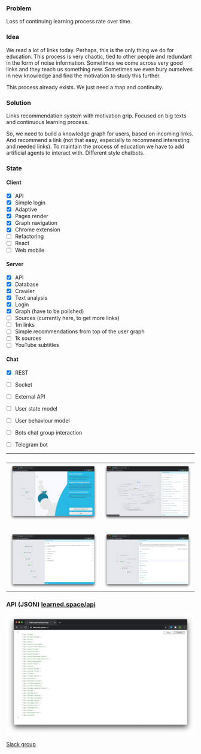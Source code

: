 ### Problem

Loss of сontinuing learning process rate over time.

### Idea

We read a lot of links today. Perhaps, this is the only thing we do for education. This process is very chaotic, tied to other people and redundant in the form of noise information. Sometimes we come across very good links and they teach us something new. Sometimes we even bury ourselves in new knowledge and find the motivation to study this further.

This process already exists. We just need a map and continuity.

### Solution

Links recommendation system with motivation grip. Focused on big texts and continuous learning process.

So, we need to build a knowledge graph for users, based on incoming links. And recommend a link (not that easy, especially to recommend interesting and needed links). To maintain the process of education we have to add artificial agents to interact with. Different style chatbots.

### State

#### Client
- [x] API
- [x] Simple login
- [x] Adaptive
- [x] Pages render
- [x] Graph navigation
- [x] Chrome extension
- [ ] Refactoring
- [ ] React
- [ ] Web mobile

#### Server
- [x] API
- [x] Database
- [x] Crawler
- [x] Text analysis
- [x] Login
- [x] Graph (have to be polished)
- [ ] Sources (currently here, to get more links)
- [ ] 1m links
- [ ] Simple recommendations from top of the user graph
- [ ] 1k sources
- [ ] YouTube subtitles

#### Chat
- [x] REST
- [ ] Socket
- [ ] External API
- [ ] User state model
- [ ] User behaviour model
- [ ] Bots chat group interaction
- [ ] Telegram bot


&nbsp; | &nbsp;
--- | ---
![Login](./files/screenshots/login.png)|![Mine](./files/screenshots/mine.png)
&nbsp; | &nbsp;
![Chat](./files/screenshots/chat.png)|![Graph](./files/screenshots/graph.png)

### API (JSON) [learned.space/api](https://learned.space/api)
![API](./files/screenshots/api.png)

[Slack group](https://join.slack.com/t/learned-space/shared_invite/zt-fzh0h5jm-dIZfO2e4kVZzA7UrnDJj6A)

